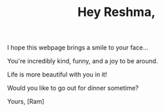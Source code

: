 <!DOCTYPE html>
<html lang="en">
<head>
    <meta charset="UTF-8">
    <meta name="viewport" content="width=device-width, initial-scale=1.0">
    <link rel="stylesheet" href="styles.css">
    <title>Your Message to Reshma</title>
</head>
<body>
    <div class="container">
        <header>
            <h1>Hey Reshma,</h1>
        </header>
        <main>
            <p>I hope this webpage brings a smile to your face...</p>
            <p>You're incredibly kind, funny, and a joy to be around.</p>
            <p>Life is more beautiful with you in it!</p>
            <p>Would you like to go out for dinner sometime?</p>
            <p class="signature">Yours, [Ram]</p>
        </main>
    </div>
</body>
</html>
